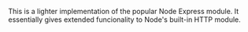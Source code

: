 This is a lighter implementation of the popular Node Express module. It essentially gives extended funcionality to Node's built-in HTTP module.
